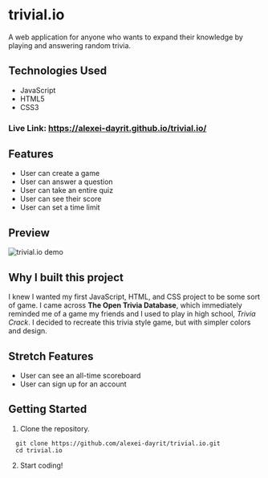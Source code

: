 # trivial.io

A web application for anyone who wants to expand their knowledge by playing and answering random trivia.

## Technologies Used

- JavaScript
- HTML5
- CSS3

### Live Link: <https://alexei-dayrit.github.io/trivial.io/>

## Features

- User can create a game
- User can answer a question
- User can take an entire quiz
- User can see their score
- User can set a time limit

## Preview

![trivial.io demo](assets/trivial.io.gif)

## Why I built this project

I knew I wanted my first JavaScript, HTML, and CSS project to be some sort of game. I came across **The Open Trivia Database**, which immediately reminded me of a game my friends and I used to play in high school, *Trivia Crack*. I decided to recreate this trivia style game, but with simpler colors and design.

## Stretch Features

- User can see an all-time scoreboard
- User can sign up for an account
## Getting Started

1. Clone the repository.

```shell
  git clone https://github.com/alexei-dayrit/trivial.io.git
  cd trivial.io
```
2. Start coding!
